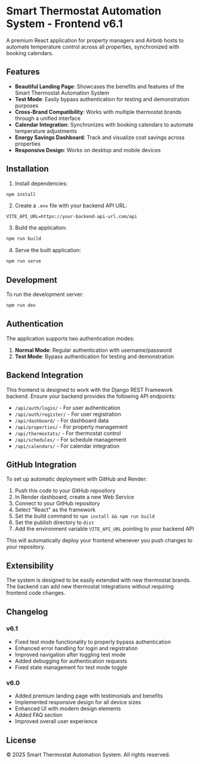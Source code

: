 # Smart Thermostat Automation System - Frontend v6.1

A premium React application for property managers and Airbnb hosts to automate temperature control across all properties, synchronized with booking calendars.

## Features

- **Beautiful Landing Page**: Showcases the benefits and features of the Smart Thermostat Automation System
- **Test Mode**: Easily bypass authentication for testing and demonstration purposes
- **Cross-Brand Compatibility**: Works with multiple thermostat brands through a unified interface
- **Calendar Integration**: Synchronizes with booking calendars to automate temperature adjustments
- **Energy Savings Dashboard**: Track and visualize cost savings across properties
- **Responsive Design**: Works on desktop and mobile devices

## Installation

1. Install dependencies:
```bash
npm install
```

2. Create a `.env` file with your backend API URL:
```
VITE_API_URL=https://your-backend-api-url.com/api
```

3. Build the application:
```bash
npm run build
```

4. Serve the built application:
```bash
npm run serve
```

## Development

To run the development server:
```bash
npm run dev
```

## Authentication

The application supports two authentication modes:

1. **Normal Mode**: Regular authentication with username/password
2. **Test Mode**: Bypass authentication for testing and demonstration

## Backend Integration

This frontend is designed to work with the Django REST Framework backend. Ensure your backend provides the following API endpoints:

- `/api/auth/login/` - For user authentication
- `/api/auth/register/` - For user registration
- `/api/dashboard/` - For dashboard data
- `/api/properties/` - For property management
- `/api/thermostats/` - For thermostat control
- `/api/schedules/` - For schedule management
- `/api/calendars/` - For calendar integration

## GitHub Integration

To set up automatic deployment with GitHub and Render:

1. Push this code to your GitHub repository
2. In Render dashboard, create a new Web Service
3. Connect to your GitHub repository
4. Select "React" as the framework
5. Set the build command to `npm install && npm run build`
6. Set the publish directory to `dist`
7. Add the environment variable `VITE_API_URL` pointing to your backend API

This will automatically deploy your frontend whenever you push changes to your repository.

## Extensibility

The system is designed to be easily extended with new thermostat brands. The backend can add new thermostat integrations without requiring frontend code changes.

## Changelog

### v6.1
- Fixed test mode functionality to properly bypass authentication
- Enhanced error handling for login and registration
- Improved navigation after toggling test mode
- Added debugging for authentication requests
- Fixed state management for test mode toggle

### v6.0
- Added premium landing page with testimonials and benefits
- Implemented responsive design for all device sizes
- Enhanced UI with modern design elements
- Added FAQ section
- Improved overall user experience

## License

© 2025 Smart Thermostat Automation System. All rights reserved.
